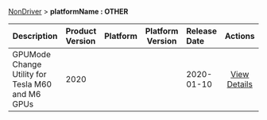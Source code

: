 
[NonDriver](/README.md)  >  **platformName : OTHER**



| Description            | Product Version    | Platform                | Platform Version           | Release Date           |             Actions              |
| ---------------------- | :----------------- | :---------------------- | -------------------------- | :--------------------- | :------------------------------: |
| GPUMode Change Utility for Tesla M60 and M6 GPUs | 2020 |  |  | 2020-01-10 | [View Details](/details/90e111_GPUMode_Change_Utility_for_Tesla_M60_and_M6_GPUs.md) |
